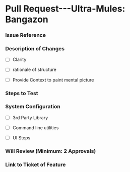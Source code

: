 # Pull Request---Ultra-Mules: Bangazon

### Issue Reference


### Description of Changes

- [ ] Clarity

- [ ] rationale of structure  

- [ ] Provide Context to paint mental picture 

### Steps to Test

### System Configuration 

- [ ] 3rd Party Library 

- [ ] Command line utilities 

- [ ] UI Steps


### Will Review (Minimum: 2 Approvals)

### Link to Ticket of Feature 

